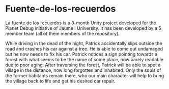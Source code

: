 # Fuente-de-los-recuerdos

La fuente de los recuerdos is a 3-month Unity project developed for the Planet Debug initiative of Jaume I University. 
It has been developed by a 5 member team (all of them members of the repository).

While driving in the dead of the night, Patrick accidentally slips outside the road and crashes his car against a tree.
He is able to come out undamaged but he now needs to fix his car. Patrick notices a sign pointing towards a forest with
what seems to be the name of some place, now barely readable due to poor aging. After traversing the forest, Patrick will
be able to spot a village in the distance, now long forgotten and inhabited. Only the souls of the former habitants remain
there, who our main character will help to bring the village back to life and get his desired car repair.
